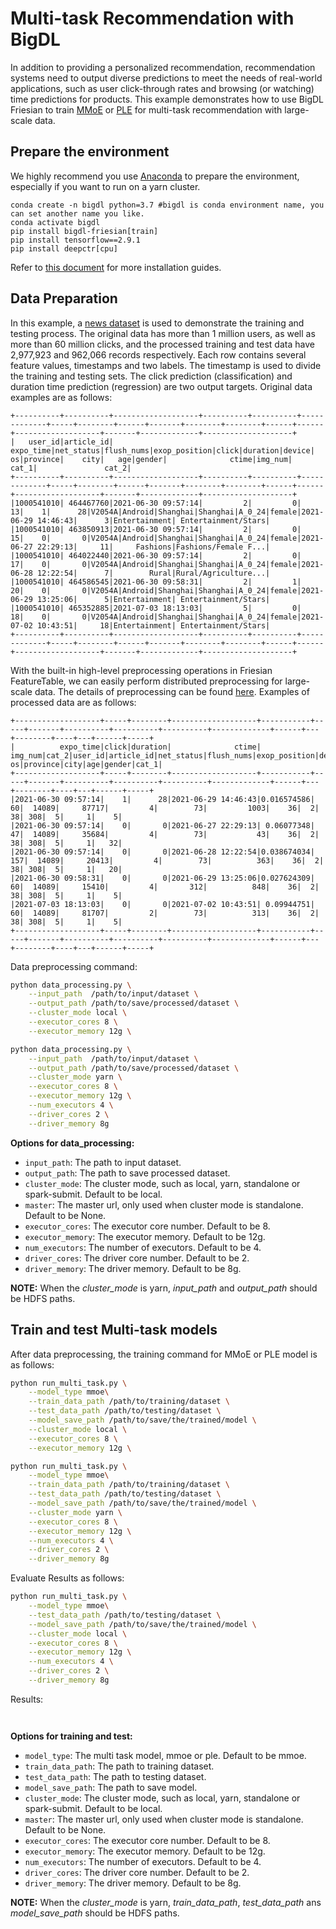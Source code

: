 # Multi-task Recommendation with BigDL
In addition to providing a personalized recommendation, recommendation systems need to output diverse 
predictions to meet the needs of real-world applications, such as user click-through rates and browsing (or watching) time predictions for products.
This example demonstrates how to use BigDL Friesian to train [MMoE](https://dl.acm.org/doi/pdf/10.1145/3219819.3220007) or [PLE](https://dl.acm.org/doi/pdf/10.1145/3383313.3412236?casa_token=8fchWD8CHc0AAAAA:2cyP8EwkhIUlSFPRpfCGHahTddki0OEjDxfbUFMkXY5fU0FNtkvRzmYloJtLowFmL1en88FRFY4Q) for multi-task recommendation with large-scale data.

## Prepare the environment
We highly recommend you use [Anaconda](https://www.anaconda.com/distribution/#linux) to prepare the environment, especially if you want to run on a yarn cluster. 
```
conda create -n bigdl python=3.7 #bigdl is conda environment name, you can set another name you like.
conda activate bigdl
pip install bigdl-friesian[train]
pip install tensorflow==2.9.1
pip install deepctr[cpu]
```
Refer to [this document](https://bigdl.readthedocs.io/en/latest/doc/UserGuide/python.html#install) for more installation guides.

## Data Preparation
In this example, a [news dataset](https://github.com/zhongqiangwu960812/AI-RecommenderSystem/tree/master/Dataset) is used to demonstrate the training and testing process. 
The original data has more than 1 million users, as well as more than 60 million clicks, and the processed training and test data have 2,977,923  and 962,066 records respectively. 
Each row contains several feature values, timestamps and two labels. The timestamp is used to divide the training and testing sets. 
The click prediction (classification) and duration time prediction (regression) are two output targets. Original data examples are as follows:
```angular2html
+----------+----------+-------------------+----------+----------+-------------+-----+--------+------+-------+--------+--------+------+------+-------------------+-------+-------------+--------------------+
|   user_id|article_id|          expo_time|net_status|flush_nums|exop_position|click|duration|device|     os|province|    city|   age|gender|              ctime|img_num|        cat_1|               cat_2|
+----------+----------+-------------------+----------+----------+-------------+-----+--------+------+-------+--------+--------+------+------+-------------------+-------+-------------+--------------------+
|1000541010| 464467760|2021-06-30 09:57:14|         2|         0|           13|    1|      28|V2054A|Android|Shanghai|Shanghai|A_0_24|female|2021-06-29 14:46:43|      3|Entertainment| Entertainment/Stars|
|1000541010| 463850913|2021-06-30 09:57:14|         2|         0|           15|    0|       0|V2054A|Android|Shanghai|Shanghai|A_0_24|female|2021-06-27 22:29:13|     11|     Fashions|Fashions/Female F...|
|1000541010| 464022440|2021-06-30 09:57:14|         2|         0|           17|    0|       0|V2054A|Android|Shanghai|Shanghai|A_0_24|female|2021-06-28 12:22:54|      7|        Rural|Rural/Agriculture...|
|1000541010| 464586545|2021-06-30 09:58:31|         2|         1|           20|    0|       0|V2054A|Android|Shanghai|Shanghai|A_0_24|female|2021-06-29 13:25:06|      5|Entertainment| Entertainment/Stars|
|1000541010| 465352885|2021-07-03 18:13:03|         5|         0|           18|    0|       0|V2054A|Android|Shanghai|Shanghai|A_0_24|female|2021-07-02 10:43:51|     18|Entertainment| Entertainment/Stars|
+----------+----------+-------------------+----------+----------+-------------+-----+--------+------+-------+--------+--------+------+------+-------------------+-------+-------------+--------------------+
```

With the built-in high-level preprocessing operations in Friesian FeatureTable, we can easily perform distributed preprocessing for large-scale data.
The details of preprocessing can be found [here](https://github.com/intel-analytics/BigDL/blob/main/apps/wide-deep-recommendation/feature_engineering.ipynb). Examples of processed data are as follows:

```angular2html
+-------------------+-----+--------+-------------------+-----------+-----+-------+----------+----------+----------+-------------+------+---+--------+----+---+------+-----+
|          expo_time|click|duration|              ctime|    img_num|cat_2|user_id|article_id|net_status|flush_nums|exop_position|device| os|province|city|age|gender|cat_1|
+-------------------+-----+--------+-------------------+-----------+-----+-------+----------+----------+----------+-------------+------+---+--------+----+---+------+-----+
|2021-06-30 09:57:14|    1|      28|2021-06-29 14:46:43|0.016574586|   60|  14089|     87717|         4|        73|         1003|    36|  2|      38| 308|  5|     1|    5|
|2021-06-30 09:57:14|    0|       0|2021-06-27 22:29:13| 0.06077348|   47|  14089|     35684|         4|        73|           43|    36|  2|      38| 308|  5|     1|   32|
|2021-06-30 09:57:14|    0|       0|2021-06-28 12:22:54|0.038674034|  157|  14089|     20413|         4|        73|          363|    36|  2|      38| 308|  5|     1|   20|
|2021-06-30 09:58:31|    0|       0|2021-06-29 13:25:06|0.027624309|   60|  14089|     15410|         4|       312|          848|    36|  2|      38| 308|  5|     1|    5|
|2021-07-03 18:13:03|    0|       0|2021-07-02 10:43:51| 0.09944751|   60|  14089|     81707|         2|        73|          313|    36|  2|      38| 308|  5|     1|    5|
+-------------------+-----+--------+-------------------+-----------+-----+-------+----------+----------+----------+-------------+------+---+--------+----+---+------+-----+
```
Data preprocessing command:
```bash
python data_processing.py \
    --input_path  /path/to/input/dataset \
    --output_path /path/to/save/processed/dataset \
    --cluster_mode local \
    --executor_cores 8 \
    --executor_memory 12g \
```
```bash
python data_processing.py \
    --input_path  /path/to/input/dataset \
    --output_path /path/to/save/processed/dataset \
    --cluster_mode yarn \
    --executor_cores 8 \
    --executor_memory 12g \
    --num_executors 4 \
    --driver_cores 2 \
    --driver_memory 8g
```

__Options for data_processing:__
* `input_path`: The path to input dataset.
* `output_path`: The path to save processed dataset.
* `cluster_mode`: The cluster mode, such as local, yarn, standalone or spark-submit. Default to be local. 
* `master`: The master url, only used when cluster mode is standalone. Default to be None. 
* `executor_cores`: The executor core number. Default to be 8.
* `executor_memory`: The executor memory. Default to be 12g.
* `num_executors`: The number of executors. Default to be 4.
* `driver_cores`: The driver core number. Default to be 2. 
* `driver_memory`: The driver memory. Default to be 8g.

__NOTE:__ 
When the *cluster_mode* is yarn, *input_path* and *output_path* should be HDFS paths. 

## Train and test Multi-task models
After data preprocessing, the training command for MMoE or PLE model is as follows:
```bash
python run_multi_task.py \
    --model_type mmoe\
    --train_data_path /path/to/training/dataset \
    --test_data_path /path/to/testing/dataset \
    --model_save_path /path/to/save/the/trained/model \
    --cluster_mode local \
    --executor_cores 8 \
    --executor_memory 12g \
```
```bash
python run_multi_task.py \
    --model_type mmoe\
    --train_data_path /path/to/training/dataset \
    --test_data_path /path/to/testing/dataset \
    --model_save_path /path/to/save/the/trained/model \
    --cluster_mode yarn \
    --executor_cores 8 \
    --executor_memory 12g \
    --num_executors 4 \
    --driver_cores 2 \
    --driver_memory 8g
```
Evaluate Results as follows:
```bash
python run_multi_task.py \
    --model_type mmoe\
    --test_data_path /path/to/testing/dataset \
    --model_save_path /path/to/save/the/trained/model \
    --cluster_mode local \
    --executor_cores 8 \
    --executor_memory 12g \
    --num_executors 4 \
    --driver_cores 2 \
    --driver_memory 8g
```
Results:
```angular2html


```

__Options for training and test:__
* `model_type`: The multi task model, mmoe or ple. Default to be mmoe.
* `train_data_path`: The path to training dataset.
* `test_data_path`: The path to testing dataset.
* `model_save_path`: The path to save model.
* `cluster_mode`: The cluster mode, such as local, yarn, standalone or spark-submit. Default to be local. 
* `master`: The master url, only used when cluster mode is standalone. Default to be None. 
* `executor_cores`: The executor core number. Default to be 8.
* `executor_memory`: The executor memory. Default to be 12g.
* `num_executors`: The number of executors. Default to be 4.
* `driver_cores`: The driver core number. Default to be 2. 
* `driver_memory`: The driver memory. Default to be 8g.

__NOTE:__ 
When the *cluster_mode* is yarn, *train_data_path*, *test_data_path* ans *model_save_path* should be HDFS paths. 
